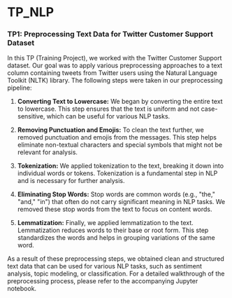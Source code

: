 # TP_NLP

### TP1: Preprocessing Text Data for Twitter Customer Support Dataset

In this TP (Training Project), we worked with the Twitter Customer Support dataset. Our goal was to apply various preprocessing approaches to a text column containing tweets from Twitter users using the Natural Language Toolkit (NLTK) library. The following steps were taken in our preprocessing pipeline:

1. **Converting Text to Lowercase:** We began by converting the entire text to lowercase. This step ensures that the text is uniform and not case-sensitive, which can be useful for various NLP tasks.

2. **Removing Punctuation and Emojis:** To clean the text further, we removed punctuation and emojis from the messages. This step helps eliminate non-textual characters and special symbols that might not be relevant for analysis.

3. **Tokenization:** We applied tokenization to the text, breaking it down into individual words or tokens. Tokenization is a fundamental step in NLP and is necessary for further analysis.

4. **Eliminating Stop Words:** Stop words are common words (e.g., "the," "and," "in") that often do not carry significant meaning in NLP tasks. We removed these stop words from the text to focus on content words.

5. **Lemmatization:** Finally, we applied lemmatization to the text. Lemmatization reduces words to their base or root form. This step standardizes the words and helps in grouping variations of the same word.

As a result of these preprocessing steps, we obtained clean and structured text data that can be used for various NLP tasks, such as sentiment analysis, topic modeling, or classification. For a detailed walkthrough of the preprocessing process, please refer to the accompanying Jupyter notebook. 
